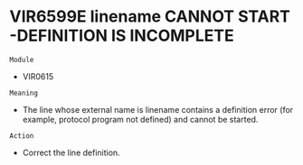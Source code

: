 # VIR6599E linename CANNOT START -DEFINITION IS INCOMPLETE

`Module`
- VIR0615

`Meaning`
- The line whose external name is linename contains a definition error (for example, protocol program not defined) and cannot be started.

`Action`
- Correct the line definition.
